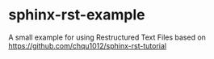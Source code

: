 sphinx-rst-example
===================

A small example for using Restructured Text Files
based on https://github.com/chqu1012/sphinx-rst-tutorial